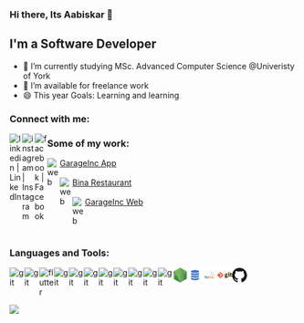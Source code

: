 ### Hi there, Its Aabiskar 👋

## I'm a Software Developer

- 🔭 I’m currently studying MSc. Advanced Computer Science @Univeristy of York
- 👯 I’m available for freelance work
- 😄 This year Goals: Learning and learning

### Connect with me:
[<img align="left" alt="linkedin | LinkedIn" width="22px" src="https://cdn.jsdelivr.net/npm/simple-icons@v3/icons/linkedin.svg" />][linkedin]
[<img align="left" alt="instagram | Instagram" width="22px" src="https://cdn.jsdelivr.net/npm/simple-icons@v3/icons/instagram.svg" />][instagram]
[<img align="left" alt="facebook | Facebook" width="22px" src="https://cdn.jsdelivr.net/npm/simple-icons@v3/icons/facebook.svg" />][facebook]




<!--
**aabiskar1/aabiskar1** is a ✨ _special_ ✨ repository because its `README.md` (this file) appears on your GitHub profile.

Here are some ideas to get you started:

- 🔭 I’m currently working on ...
- 🌱 I’m currently learning ...
- 👯 I’m looking to collaborate on ...
- 🤔 I’m looking for help with ...
- 💬 Ask me about ...
- 📫 How to reach me: ...
- 😄 Pronouns: ...
- ⚡ Fun fact: ...
-->
<!-- <img align="left" alt="codeSTACKr's Github Stats" src="https://github-readme-stats.codestackr.vercel.app/api?username=aabiskar1&show_icons=true&hide_border=true" />
 -->


### Some of my work:
<img align="left" alt="web" width="22px" src="https://cdn.worldvectorlogo.com/logos/google-play-store.svg" /> [GarageInc App] <br> <br>
<img align="left" alt="web" width="22px" src="https://cdn.onlinewebfonts.com/svg/img_572649.png" />[Bina Restaurant]  <br> <br>
<img align="left" alt="web" width="22px" src="https://cdn.onlinewebfonts.com/svg/img_572649.png" />[GarageInc Web]

<br />
<br />

### Languages and Tools:
<img align="left" alt="git" width="26px" src="https://cdn.worldvectorlogo.com/logos/android-logomark.svg" />
<img align="left" alt="git" width="26px" src="https://cdn.worldvectorlogo.com/logos/java-4.svg" />
<img align="left" alt="flutter" width="26px" src="https://www.kindpng.com/picc/m/355-3557482_flutter-logo-png-transparent-png.png" />
<img align="left" alt="git" width="26px" src="https://cdn.worldvectorlogo.com/logos/firebase-1.svg" />
<img align="left" alt="git" width="26px" src="https://cdn.worldvectorlogo.com/logos/wordpress-blue.svg" />
<img align="left" alt="git" width="26px" src="https://cdn.worldvectorlogo.com/logos/nodejs-1.svg" />
<img align="left" alt="git" width="26px" src="https://cdn.worldvectorlogo.com/logos/php-1.svg" />
<img align="left" alt="git" width="26px" src="https://cdn.worldvectorlogo.com/logos/javascript-4.svg" />
<img align="left" alt="git" width="26px" src="https://cdn.worldvectorlogo.com/logos/python-5.svg" />
<img align="left" alt="git" width="26px" src="https://cdn.worldvectorlogo.com/logos/angular-icon-1.svg" />
<img align="left" alt="git" width="26px" src="https://cdn.worldvectorlogo.com/logos/c--4.svg" />
<img align="left" alt="node.js" width="26px" src="https://raw.githubusercontent.com/github/explore/80688e429a7d4ef2fca1e82350fe8e3517d3494d/topics/nodejs/nodejs.png" />
<img align="left" alt="sql" width="26px" src="https://raw.githubusercontent.com/github/explore/80688e429a7d4ef2fca1e82350fe8e3517d3494d/topics/sql/sql.png" />
<img align="left" alt="mysql" width="26px" src="https://raw.githubusercontent.com/github/explore/80688e429a7d4ef2fca1e82350fe8e3517d3494d/topics/mysql/mysql.png" />
<img align="left" alt="git" width="26px" src="https://raw.githubusercontent.com/github/explore/80688e429a7d4ef2fca1e82350fe8e3517d3494d/topics/git/git.png" />
<img align="left" alt="github" width="26px" src="https://raw.githubusercontent.com/github/explore/78df643247d429f6cc873026c0622819ad797942/topics/github/github.png" />


<br />
<br />


[instagram]: https://www.instagram.com/aabiskar1/
[linkedin]: https://www.linkedin.com/in/aabiskar/
[facebook]: https://www.facebook.com/aabiskar1/
[Website]: https://aabiskar.com/
[Bina Restaurant]: https://www.binacurry.co.kr/
[GarageInc Web]: https://www.garageinc.com.np/
[GarageInc App]: https://play.google.com/store/apps/details?id=np.com.garageinc

<br />

![](https://visitor-badge.glitch.me/badge?page_id=aabiskar1)

